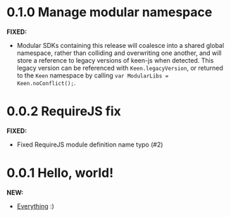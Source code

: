 <!--
<a name="{version}"></a>
# {version}
**FIXED:**
**NEW:**
**BREAKING:**
-->

<a name="0.1.0"></a>
# 0.1.0 Manage modular namespace

**FIXED:**
* Modular SDKs containing this release will coalesce into a shared global namespace, rather than colliding and overwriting one another, and will store a reference to legacy versions of keen-js when detected. This legacy version can be referenced with `Keen.legacyVersion`, or returned to the `Keen` namespace by calling `var ModularLibs = Keen.noConflict();`.


<a name="0.0.2"></a>
# 0.0.2 RequireJS fix

**FIXED:**
* Fixed RequireJS module definition name typo (#2)


<a name="0.0.1"></a>
# 0.0.1 Hello, world!

**NEW:**
* [Everything](./README.md) :)
